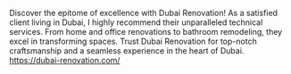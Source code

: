 

Discover the epitome of excellence with Dubai Renovation! As a satisfied client living in Dubai, I highly recommend their unparalleled technical services. From home and office renovations to bathroom remodeling, they excel in transforming spaces. Trust Dubai Renovation for top-notch craftsmanship and a seamless experience in the heart of Dubai. https://dubai-renovation.com/
